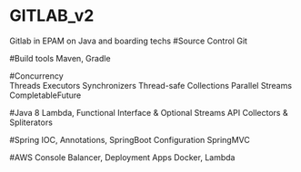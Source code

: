 # GITLAB_v2
Gitlab in EPAM on Java and boarding techs
#Source Control
Git 

#Build tools 
Maven, Gradle
  
#Concurrency	
Threads
Executors
Synchronizers
Thread-safe Collections
Parallel Streams
CompletableFuture
 
#Java 8
Lambda, Functional Interface & Optional 
Streams API 
Collectors & Spliterators

#Spring
IOC, Annotations, SpringBoot
Configuration
SpringMVC

#AWS 
Console
Balancer, Deployment Apps
Docker, Lambda
